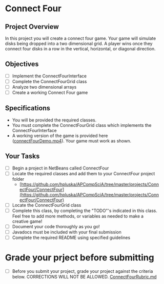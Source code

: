 # Connect Four

## Project Overview
In this project you will create a connect four game.  Your game will simulate disks being dropped into a two dimensional grid.  A player wins once they connect four disks in a row in the vertical, horizontal, or diagonal direction. 

## Objectives

- [ ] Implement the ConnectFourInterface
- [ ] Complete the ConnectFourGrid class
- [ ] Analyze two dimensional arrays
- [ ] Create a working Connect Four game

## Specifications

- You will be provided the required classes.
- You must complete the ConnectFourGrid class which implements the ConnectFourInterface
- A working version of the game is provided here ([connectFourDemo.mp4](connectFourDemo.mp4)).  Your game must work as shown. 

## Your Tasks

- [ ] Begin a project in NetBeans called ConnectFour
- [ ] Locate the required classes and add them to your ConnectFour project folder
	- [https://github.com/hpluska/APCompSciA/tree/master/projects/ConnectFour/ConnectFour](https://github.com/hpluska/APCompSciA/tree/master/projects/ConnectFour/ConnectFour)
- [ ] Locate the ConnectFourGrid class
- [ ] Complete this class, by completing the "TODO"'s indicated in this class.  Feel free to add more methods, or variables as needed to make a creative game!
- [ ] Document your code thoroughly as you go!
- [ ] Javadocs must be included with your final submission
- [ ] Complete the required README using specified guidelines

# Grade your prject before submitting

- [ ] Before you submit your project, grade your project against the criteria below.  CORRECTIONS WILL NOT BE ALLOWED. 
	[ConnectFourRubric.md](ConnectFourRubric.md)



